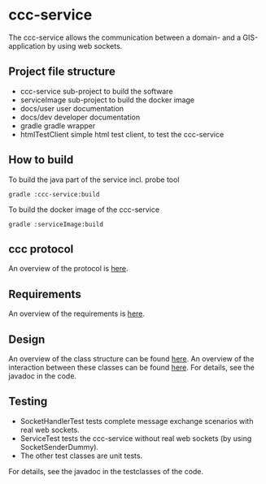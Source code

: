 # ccc-service

The ccc-service allows the communication between a domain- and a GIS-application 
by using web sockets.

## Project file structure
- ccc-service sub-project to build the software
- serviceImage sub-project to build the docker image
- docs/user user documentation
- docs/dev developer documentation
- gradle gradle wrapper
- htmlTestClient simple html test client, to test the ccc-service

## How to build
To build the java part of the service incl. probe tool

    gradle :ccc-service:build 

To build the docker image of the ccc-service

    gradle :serviceImage:build

## ccc protocol
An overview of the protocol is [here](protocol.md).

## Requirements
An overview of the requirements is [here](requirements.md).

## Design
An overview of the class structure can be found [here](classesuml.png).
An overview of the interaction between these classes can be found [here](happyflow.png).
For details, see the javadoc in the code.

## Testing
- SocketHandlerTest tests complete message exchange scenarios with real web sockets.
- ServiceTest tests the ccc-service without real web sockets (by using SocketSenderDummy).
- The other test classes are unit tests.

For details, see the javadoc in the testclasses of the code.
